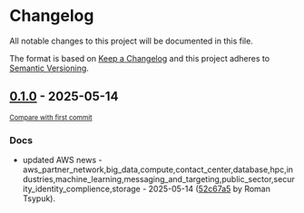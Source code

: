 # Changelog

All notable changes to this project will be documented in this file.

The format is based on [Keep a Changelog](http://keepachangelog.com/en/1.0.0/)
and this project adheres to [Semantic Versioning](http://semver.org/spec/v2.0.0.html).

<!-- insertion marker -->
## [0.1.0](https://github.com/tsypuk/aws-news/releases/tag/ver-2025-05-140.1.0) - 2025-05-14

<small>[Compare with first commit](https://github.com/tsypuk/aws-news/compare/26c504bb13083f6dccc65bb88ef3d294d4287ffa...ver-2025-05-14)</small>

### Docs

- updated AWS news - aws_partner_network,big_data,compute,contact_center,database,hpc,industries,machine_learning,messaging_and_targeting,public_sector,security_identity_complience,storage - 2025-05-14 ([52c67a5](https://github.com/tsypuk/aws-news/commit/52c67a5ff3ad32ae7bc941428d3bfc255184b2a0) by Roman Tsypuk).

